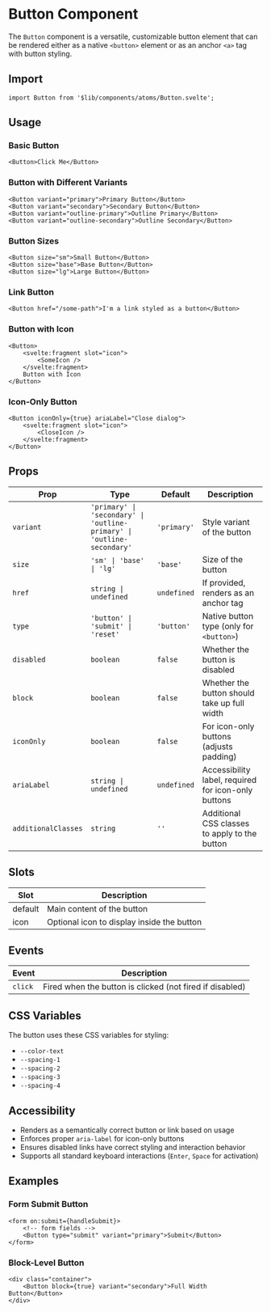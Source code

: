 # Button Component

The `Button` component is a versatile, customizable button element that can be rendered either as a native `<button>` element or as an anchor `<a>` tag with button styling.

## Import

```svelte
import Button from '$lib/components/atoms/Button.svelte';
```

## Usage

### Basic Button

```svelte
<Button>Click Me</Button>
```

### Button with Different Variants

```svelte
<Button variant="primary">Primary Button</Button>
<Button variant="secondary">Secondary Button</Button>
<Button variant="outline-primary">Outline Primary</Button>
<Button variant="outline-secondary">Outline Secondary</Button>
```

### Button Sizes

```svelte
<Button size="sm">Small Button</Button>
<Button size="base">Base Button</Button>
<Button size="lg">Large Button</Button>
```

### Link Button

```svelte
<Button href="/some-path">I'm a link styled as a button</Button>
```

### Button with Icon

```svelte
<Button>
	<svelte:fragment slot="icon">
		<SomeIcon />
	</svelte:fragment>
	Button with Icon
</Button>
```

### Icon-Only Button

```svelte
<Button iconOnly={true} ariaLabel="Close dialog">
	<svelte:fragment slot="icon">
		<CloseIcon />
	</svelte:fragment>
</Button>
```

## Props

| Prop                | Type                                                                   | Default     | Description                                         |
| ------------------- | ---------------------------------------------------------------------- | ----------- | --------------------------------------------------- |
| `variant`           | `'primary' \| 'secondary' \| 'outline-primary' \| 'outline-secondary'` | `'primary'` | Style variant of the button                         |
| `size`              | `'sm' \| 'base' \| 'lg'`                                               | `'base'`    | Size of the button                                  |
| `href`              | `string \| undefined`                                                  | `undefined` | If provided, renders as an anchor tag               |
| `type`              | `'button' \| 'submit' \| 'reset'`                                      | `'button'`  | Native button type (only for `<button>`)            |
| `disabled`          | `boolean`                                                              | `false`     | Whether the button is disabled                      |
| `block`             | `boolean`                                                              | `false`     | Whether the button should take up full width        |
| `iconOnly`          | `boolean`                                                              | `false`     | For icon-only buttons (adjusts padding)             |
| `ariaLabel`         | `string \| undefined`                                                  | `undefined` | Accessibility label, required for icon-only buttons |
| `additionalClasses` | `string`                                                               | `''`        | Additional CSS classes to apply to the button       |

## Slots

| Slot    | Description                                |
| ------- | ------------------------------------------ |
| default | Main content of the button                 |
| icon    | Optional icon to display inside the button |

## Events

| Event   | Description                                              |
| ------- | -------------------------------------------------------- |
| `click` | Fired when the button is clicked (not fired if disabled) |

## CSS Variables

The button uses these CSS variables for styling:

- `--color-text`
- `--spacing-1`
- `--spacing-2`
- `--spacing-3`
- `--spacing-4`

## Accessibility

- Renders as a semantically correct button or link based on usage
- Enforces proper `aria-label` for icon-only buttons
- Ensures disabled links have correct styling and interaction behavior
- Supports all standard keyboard interactions (`Enter`, `Space` for activation)

## Examples

### Form Submit Button

```svelte
<form on:submit={handleSubmit}>
	<!-- form fields -->
	<Button type="submit" variant="primary">Submit</Button>
</form>
```

### Block-Level Button

```svelte
<div class="container">
	<Button block={true} variant="secondary">Full Width Button</Button>
</div>
```
